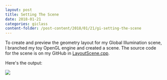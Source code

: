 ```yaml
---
layout: post
title: Setting The Scene
date: 2018-01-21
categories: giclass
content-folder: /post-content/2018/01/21/gi-setting-the-scene
---
```


To create and preview the geometry layout for my Global Illumination scene,
I branched my toy OpenGL engine and created a scene. The source code for the
scene is on my GitHub in
[LayoutScene.cpp](https://github.com/dag10/DrewGraphics/blob/giclasslayout/src/scenes/LayoutScene.cpp).

Here's the output:

<a href="{{page.content-folder}}/screenshot.png">
  <img src="{{page.content-folder}}/screenshot.png" />
</a>

